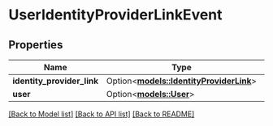 # UserIdentityProviderLinkEvent

## Properties

Name | Type | Description | Notes
------------ | ------------- | ------------- | -------------
**identity_provider_link** | Option<[**models::IdentityProviderLink**](IdentityProviderLink.md)> |  | [optional]
**user** | Option<[**models::User**](User.md)> |  | [optional]

[[Back to Model list]](../README.md#documentation-for-models) [[Back to API list]](../README.md#documentation-for-api-endpoints) [[Back to README]](../README.md)


